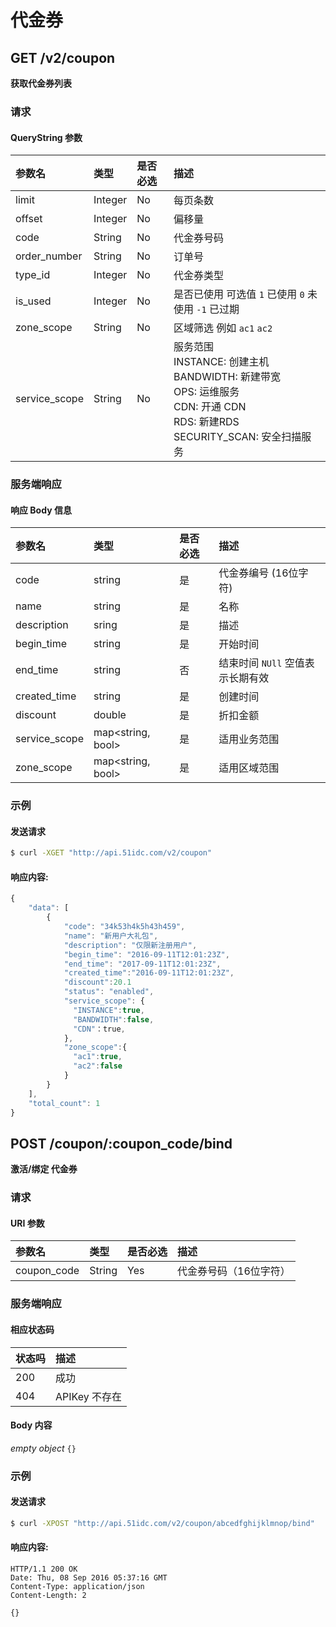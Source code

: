 # 代金券
<!-- toc -->

## GET /v2/coupon

**获取代金券列表**

### 请求

#### QueryString 参数

|参数名 | 类型 | 是否必选 | 描述 |
| :-- | :-- | :-- | :-- |
| limit | Integer | No | 每页条数 |
| offset |  Integer | No | 偏移量 |
| code | String | No | 代金券号码 |
| order_number| String| No | 订单号|
| type_id | Integer | No | 代金券类型|
| is_used| Integer | No | 是否已使用 可选值 `1` 已使用  `0` 未使用  `-1` 已过期|
| zone_scope| String | No | 区域筛选 例如 `ac1` `ac2` |
| service_scope| String | No | 服务范围 <br>INSTANCE: 创建主机 <br>BANDWIDTH: 新建带宽 <br>OPS: 运维服务 <br>CDN: 开通 CDN <br>RDS: 新建RDS <br>SECURITY_SCAN: 安全扫描服务  |

### 服务端响应

#### 响应 Body 信息

|参数名 | 类型 | 是否必选 | 描述 |
| :-- | :-- | :-- | :-- |
|code|string|是|代金券编号 (16位字符)|
|name|string|是|名称|
|description|sring|是|描述|
|begin_time|string|是|开始时间|
|end_time|string|否|结束时间 `NUll` 空值表示长期有效|
|created_time|string|是|创建时间|
|discount|double|是| 折扣金额|
|service_scope|map<string, bool>|是|适用业务范围 |
|zone_scope|map<string, bool>|是|适用区域范围|

### 示例

#### 发送请求

```bash
$ curl -XGET "http://api.51idc.com/v2/coupon"
```

#### 响应内容:

```js
{
    "data": [
        {
            "code": "34k53h4k5h43h459",
            "name": "新用户大礼包",
            "description": "仅限新注册用户",
            "begin_time": "2016-09-11T12:01:23Z",
            "end_time": "2017-09-11T12:01:23Z",
            "created_time":"2016-09-11T12:01:23Z",
            "discount":20.1
            "status": "enabled",
            "service_scope": {
              "INSTANCE":true,
              "BANDWIDTH":false,
              "CDN"：true,
            },
            "zone_scope":{
              "ac1":true,
              "ac2":false
            }
        }
    ],
    "total_count": 1
}
```


## POST /coupon/:coupon_code/bind

**激活/绑定 代金券**


### 请求

#### URI 参数

|参数名 | 类型 | 是否必选 | 描述 |
| :-- | :-- | :-- | :-- |
| coupon_code | String | Yes | 代金券号码（16位字符） |

### 服务端响应

#### 相应状态码
|状态吗 | 描述 |
| :-- | :-- |
|200|成功|
|404|APIKey 不存在|

#### Body 内容

_empty object_
`{}`

### 示例
#### 发送请求

```bash
$ curl -XPOST "http://api.51idc.com/v2/coupon/abcedfghijklmnop/bind"
```
#### 响应内容:


```
HTTP/1.1 200 OK
Date: Thu, 08 Sep 2016 05:37:16 GMT
Content-Type: application/json
Content-Length: 2

{}
```



